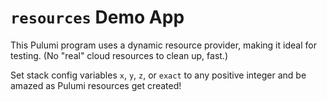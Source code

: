 # `resources` Demo App

This Pulumi program uses a dynamic resource provider, making it ideal
for testing. (No "real" cloud resources to clean up, fast.)

Set stack config variables `x`, `y`, `z`, or `exact` to any positive
integer and be amazed as Pulumi resources get created!
